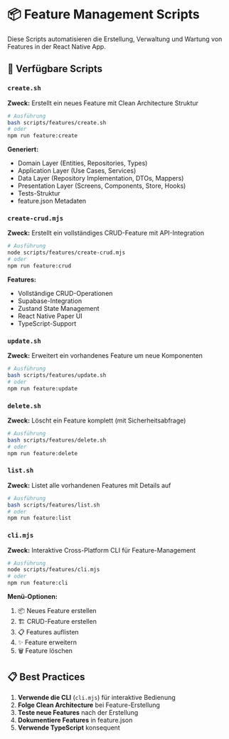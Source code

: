 # 📦 Feature Management Scripts

Diese Scripts automatisieren die Erstellung, Verwaltung und Wartung von Features in der React Native App.

## 🚀 Verfügbare Scripts

### `create.sh`
**Zweck:** Erstellt ein neues Feature mit Clean Architecture Struktur

```bash
# Ausführung
bash scripts/features/create.sh
# oder
npm run feature:create
```

**Generiert:**
- Domain Layer (Entities, Repositories, Types)
- Application Layer (Use Cases, Services)  
- Data Layer (Repository Implementation, DTOs, Mappers)
- Presentation Layer (Screens, Components, Store, Hooks)
- Tests-Struktur
- feature.json Metadaten

### `create-crud.mjs`
**Zweck:** Erstellt ein vollständiges CRUD-Feature mit API-Integration

```bash
# Ausführung
node scripts/features/create-crud.mjs
# oder
npm run feature:crud
```

**Features:**
- Vollständige CRUD-Operationen
- Supabase-Integration
- Zustand State Management
- React Native Paper UI
- TypeScript-Support

### `update.sh`
**Zweck:** Erweitert ein vorhandenes Feature um neue Komponenten

```bash
# Ausführung
bash scripts/features/update.sh
# oder
npm run feature:update
```

### `delete.sh`
**Zweck:** Löscht ein Feature komplett (mit Sicherheitsabfrage)

```bash
# Ausführung
bash scripts/features/delete.sh
# oder
npm run feature:delete
```

### `list.sh`
**Zweck:** Listet alle vorhandenen Features mit Details auf

```bash
# Ausführung
bash scripts/features/list.sh
# oder
npm run feature:list
```

### `cli.mjs`
**Zweck:** Interaktive Cross-Platform CLI für Feature-Management

```bash
# Ausführung
node scripts/features/cli.mjs
# oder
npm run feature:cli
```

**Menü-Optionen:**
1. 📦 Neues Feature erstellen
2. 🏗️ CRUD-Feature erstellen
3. 📋 Features auflisten
4. ✨ Feature erweitern
5. 🗑️ Feature löschen

## 📋 Best Practices

1. **Verwende die CLI** (`cli.mjs`) für interaktive Bedienung
2. **Folge Clean Architecture** bei Feature-Erstellung
3. **Teste neue Features** nach der Erstellung
4. **Dokumentiere Features** in feature.json
5. **Verwende TypeScript** konsequent 